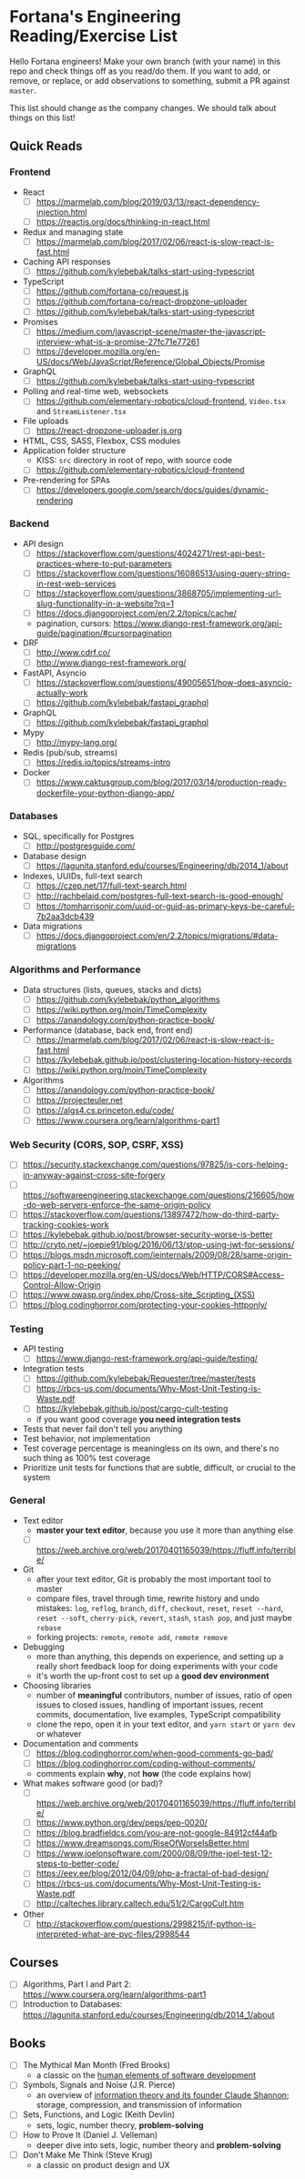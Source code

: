 # Fortana's Engineering Reading/Exercise List

Hello Fortana engineers! Make your own branch (with your name) in this repo and check things off as you read/do them. If you want to add, or remove, or replace, or add observations to something, submit a PR against `master`.

This list should change as the company changes. We should talk about things on this list!

## Quick Reads

### Frontend

- React
  - [ ] <https://marmelab.com/blog/2019/03/13/react-dependency-injection.html>
  - [ ] <https://reactjs.org/docs/thinking-in-react.html>
- Redux and managing state
  - [ ] <https://marmelab.com/blog/2017/02/06/react-is-slow-react-is-fast.html>
- Caching API responses
  - [ ] <https://github.com/kylebebak/talks-start-using-typescript>
- TypeScript
  - [ ] <https://github.com/fortana-co/request.js>
  - [ ] <https://github.com/fortana-co/react-dropzone-uploader>
  - [ ] <https://github.com/kylebebak/talks-start-using-typescript>
- Promises
  - [ ] <https://medium.com/javascript-scene/master-the-javascript-interview-what-is-a-promise-27fc71e77261>
  - [ ] <https://developer.mozilla.org/en-US/docs/Web/JavaScript/Reference/Global_Objects/Promise>
- GraphQL
  - [ ] <https://github.com/kylebebak/talks-start-using-typescript>
- Polling and real-time web, websockets
  - [ ] <https://github.com/elementary-robotics/cloud-frontend>, `Video.tsx` and `StreamListener.tsx`
- File uploads
  - [ ] <https://react-dropzone-uploader.js.org>
- HTML, CSS, SASS, Flexbox, CSS modules
- Application folder structure
  - KISS: `src` directory in root of repo, with source code
  - [ ] <https://github.com/elementary-robotics/cloud-frontend>
- Pre-rendering for SPAs
  - [ ] <https://developers.google.com/search/docs/guides/dynamic-rendering>

### Backend

- API design
  - [ ] <https://stackoverflow.com/questions/4024271/rest-api-best-practices-where-to-put-parameters>
  - [ ] <https://stackoverflow.com/questions/16086513/using-query-string-in-rest-web-services>
  - [ ] <https://stackoverflow.com/questions/3868705/implementing-url-slug-functionality-in-a-website?rq=1>
  - [ ] <https://docs.djangoproject.com/en/2.2/topics/cache/>
  - pagination, cursors: <https://www.django-rest-framework.org/api-guide/pagination/#cursorpagination>
- DRF
  - [ ] <http://www.cdrf.co/>
  - [ ] <http://www.django-rest-framework.org/>
- FastAPI, Asyncio
  - [ ] <https://stackoverflow.com/questions/49005651/how-does-asyncio-actually-work>
  - [ ] <https://github.com/kylebebak/fastapi_graphql>
- GraphQL
  - [ ] <https://github.com/kylebebak/fastapi_graphql>
- Mypy
  - [ ] <http://mypy-lang.org/>
- Redis (pub/sub, streams)
  - [ ] <https://redis.io/topics/streams-intro>
- Docker
  - [ ] <https://www.caktusgroup.com/blog/2017/03/14/production-ready-dockerfile-your-python-django-app/>

### Databases

- SQL, specifically for Postgres
  - [ ] <http://postgresguide.com/>
- Database design
  - [ ] <https://lagunita.stanford.edu/courses/Engineering/db/2014_1/about>
- Indexes, UUIDs, full-text search
  - [ ] <https://czep.net/17/full-text-search.html>
  - [ ] <http://rachbelaid.com/postgres-full-text-search-is-good-enough/>
  - [ ] <https://tomharrisonjr.com/uuid-or-guid-as-primary-keys-be-careful-7b2aa3dcb439>
- Data migrations
  - [ ] <https://docs.djangoproject.com/en/2.2/topics/migrations/#data-migrations>

### Algorithms and Performance

- Data structures (lists, queues, stacks and dicts)
  - [ ] <https://github.com/kylebebak/python_algorithms>
  - [ ] <https://wiki.python.org/moin/TimeComplexity>
  - [ ] <https://anandology.com/python-practice-book/>
- Performance (database, back end, front end)
  - [ ] <https://marmelab.com/blog/2017/02/06/react-is-slow-react-is-fast.html>
  - [ ] <https://kylebebak.github.io/post/clustering-location-history-records>
  - [ ] <https://wiki.python.org/moin/TimeComplexity>
- Algorithms
  - [ ] <https://anandology.com/python-practice-book/>
  - [ ] <https://projecteuler.net>
  - [ ] <https://algs4.cs.princeton.edu/code/>
  - [ ] <https://www.coursera.org/learn/algorithms-part1>

### Web Security (CORS, SOP, CSRF, XSS)

- [ ] <https://security.stackexchange.com/questions/97825/is-cors-helping-in-anyway-against-cross-site-forgery>
- [ ] <https://softwareengineering.stackexchange.com/questions/216605/how-do-web-servers-enforce-the-same-origin-policy>
- [ ] <https://stackoverflow.com/questions/13897472/how-do-third-party-tracking-cookies-work>
- [ ] <https://kylebebak.github.io/post/browser-security-worse-is-better>
- [ ] <http://cryto.net/~joepie91/blog/2016/06/13/stop-using-jwt-for-sessions/>
- [ ] <https://blogs.msdn.microsoft.com/ieinternals/2009/08/28/same-origin-policy-part-1-no-peeking/>
- [ ] <https://developer.mozilla.org/en-US/docs/Web/HTTP/CORS#Access-Control-Allow-Origin>
- [ ] <https://www.owasp.org/index.php/Cross-site_Scripting_(XSS)>
- [ ] <https://blog.codinghorror.com/protecting-your-cookies-httponly/>

### Testing

- API testing
  - [ ] <https://www.django-rest-framework.org/api-guide/testing/>
- Integration tests  
  - [ ] <https://github.com/kylebebak/Requester/tree/master/tests>
  - [ ] <https://rbcs-us.com/documents/Why-Most-Unit-Testing-is-Waste.pdf>
  - [ ] <https://kylebebak.github.io/post/cargo-cult-testing>
  - if you want good coverage __you need integration tests__
- Tests that never fail don't tell you anything
- Test behavior, not implementation
- Test coverage percentage is meaningless on its own, and there's no such thing as 100% test coverage
- Prioritize unit tests for functions that are subtle, difficult, or crucial to the system

### General

- Text editor
  - **master your text editor**, because you use it more than anything else
  - [ ] <https://web.archive.org/web/20170401165039/https://fluff.info/terrible/>
- Git
  - after your text editor, Git is probably the most important tool to master
  - compare files, travel through time, rewrite history and undo mistakes: `log`, `reflog`, `branch`, `diff`, `checkout`, `reset`, `reset --hard`, `reset --soft`, `cherry-pick`, `revert`, `stash`, `stash pop`, and just maybe `rebase`
  - forking projects: `remote`, `remote add`, `remote remove`
- Debugging
  - more than anything, this depends on experience, and setting up a really short feedback loop for doing experiments with your code
  - it's worth the up-front cost to set up a __good dev environment__
- Choosing libraries
  - number of **meaningful** contributors, number of issues, ratio of open issues to closed issues, handling of important issues, recent commits, documentation, live examples, TypeScript compatibility
  - clone the repo, open it in your text editor, and `yarn start` or `yarn dev` or whatever
- Documentation and comments
  - [ ] <https://blog.codinghorror.com/when-good-comments-go-bad/>
  - [ ] <https://blog.codinghorror.com/coding-without-comments/>
  - comments explain __why__, not __how__ (the code explains how)
- What makes software good (or bad)?
  - [ ] <https://web.archive.org/web/20170401165039/https://fluff.info/terrible/>
  - [ ] <https://www.python.org/dev/peps/pep-0020/>
  - [ ] <https://blog.bradfieldcs.com/you-are-not-google-84912cf44afb>
  - [ ] <https://www.dreamsongs.com/RiseOfWorseIsBetter.html>
  - [ ] <https://www.joelonsoftware.com/2000/08/09/the-joel-test-12-steps-to-better-code/>
  - [ ] <https://eev.ee/blog/2012/04/09/php-a-fractal-of-bad-design/>
  - [ ] <https://rbcs-us.com/documents/Why-Most-Unit-Testing-is-Waste.pdf>
  - [ ] <http://calteches.library.caltech.edu/51/2/CargoCult.htm>
- Other
  - [ ] <http://stackoverflow.com/questions/2998215/if-python-is-interpreted-what-are-pyc-files/2998544>

## Courses

- [ ] Algorithms, Part I and Part 2: <https://www.coursera.org/learn/algorithms-part1>
- [ ] Introduction to Databases: <https://lagunita.stanford.edu/courses/Engineering/db/2014_1/about>

## Books

- [ ] The Mythical Man Month (Fred Brooks)
  - a classic on the [human elements of software development](https://en.wikipedia.org/wiki/The_Mythical_Man-Month)
- [ ] Symbols, Signals and Noise (J.R. Pierce)
  - an overview of [information theory and its founder Claude Shannon](https://en.wikipedia.org/wiki/Claude_Shannon); storage, compression, and transmission of information
- [ ] Sets, Functions, and Logic (Keith Devlin)
  - sets, logic, number theory, **problem-solving**
- [ ] How to Prove It (Daniel J. Velleman)
  - deeper dive into sets, logic, number theory and **problem-solving**
- [ ] Don't Make Me Think (Steve Krug)
  - a classic on product design and UX
